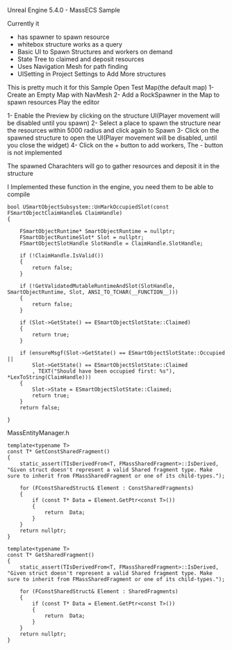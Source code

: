 Unreal Engine 5.4.0 - MassECS Sample 

Currently it

*	has spawner to spawn resource
*	whitebox structure works as a query
*	Basic UI to Spawn Structures and workers on demand
*	State Tree to claimed and deposit resources
*	Uses Navigation Mesh for path finding
*   UISetting in Project Settings to Add More structures

This is pretty much it for this Sample
Open Test Map(the default map)
1- Create an Empty Map with NavMesh 
2- Add a RockSpawner in the Map to spawn resources
Play the editor 

1- Enable the Preview by clicking on the structure UI(Player movement will be disabled until you spawn) 
2- Select a place to spawn the structure near the resources within 5000 radius and click again to Spawn
3- Click on the spawned structure to open the UI(Player movement will be disabled, until you close the widget)
4- Click on the + button to add workers, The - button is not implemented

The spawned Charachters will go to gather resources and deposit it in the structure

I Implemented these function in the engine, you need them to be able to compile
 
   	bool USmartObjectSubsystem::UnMarkOccupiedSlot(const FSmartObjectClaimHandle& ClaimHandle)
  	{
	
 	 	FSmartObjectRuntime* SmartObjectRuntime = nullptr;
 	 	FSmartObjectRuntimeSlot* Slot = nullptr;
 	 	FSmartObjectSlotHandle SlotHandle = ClaimHandle.SlotHandle;
	
	 	if (!ClaimHandle.IsValid())
	 	{
		 	return false;
	 	}
	
	 	if (!GetValidatedMutableRuntimeAndSlot(SlotHandle, SmartObjectRuntime, Slot, ANSI_TO_TCHAR(__FUNCTION__)))
	 	{
		 	return false;
	 	}

	 	if (Slot->GetState() == ESmartObjectSlotState::Claimed)
	 	{
	 		return true;
	 	}

	 	if (ensureMsgf(Slot->GetState() == ESmartObjectSlotState::Occupied ||
		 	Slot->GetState() == ESmartObjectSlotState::Claimed
		 	, TEXT("Should have been occupied first: %s"), *LexToString(ClaimHandle)))
	 	{
		 	Slot->State = ESmartObjectSlotState::Claimed;
		 	return true;
	 	}
	 	return false;

  	}
 

MassEntityManager.h

	template<typename T>
	const T* GetConstSharedFragment()
	{
		static_assert(TIsDerivedFrom<T, FMassSharedFragment>::IsDerived, "Given struct doesn't represent a valid Shared fragment type. Make sure to inherit from FMassSharedFragment or one of its child-types.");

		for (FConstSharedStruct& Element : ConstSharedFragments)
		{
			if (const T* Data = Element.GetPtr<const T>())
			{
				return	Data;
			}
		}
		return nullptr;
	}

	template<typename T>
	const T* GetSharedFragment()
	{
		static_assert(TIsDerivedFrom<T, FMassSharedFragment>::IsDerived, "Given struct doesn't represent a valid Shared fragment type. Make sure to inherit from FMassSharedFragment or one of its child-types.");

		for (FConstSharedStruct& Element : SharedFragments)
		{
			if (const T* Data = Element.GetPtr<const T>())
			{
				return	Data;
			}
		}
		return nullptr;
	}
